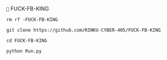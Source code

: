 `📎` FUCK-FB-KING



`rm rf -FUCK-FB-KING`

`git clone https://github.com/RINKU-CYBER-405/FUCK-FB-KING`


`cd FUCK-FB-KING`

`python Run.py`

